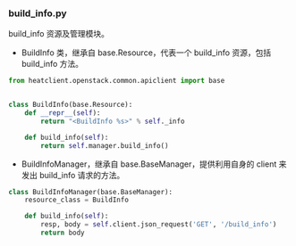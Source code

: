 ### build_info.py
build_info 资源及管理模块。
* BuildInfo 类，继承自 base.Resource，代表一个 build_info 资源，包括 build_info 方法。

```python
from heatclient.openstack.common.apiclient import base


class BuildInfo(base.Resource):
    def __repr__(self):
        return "<BuildInfo %s>" % self._info

    def build_info(self):
        return self.manager.build_info()
```

* BuildInfoManager，继承自 base.BaseManager，提供利用自身的 client 来发出 build_info 请求的方法。

```python
class BuildInfoManager(base.BaseManager):
    resource_class = BuildInfo

    def build_info(self):
        resp, body = self.client.json_request('GET', '/build_info')
        return body
```
